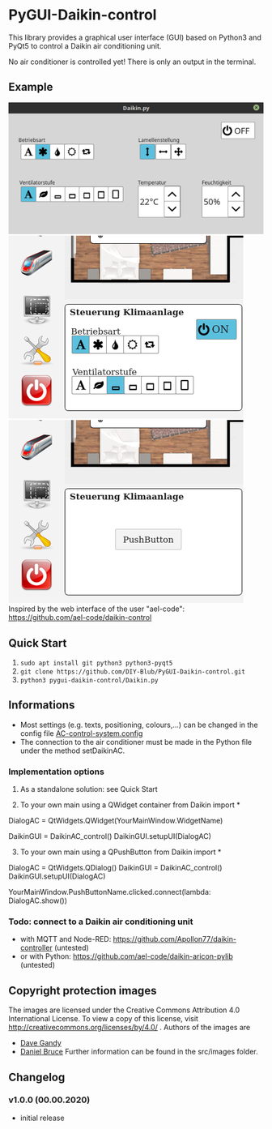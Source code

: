 # PyGUI-Daikin-control

This library provides a graphical user interface (GUI) based on Python3 and PyQt5 to control a Daikin air conditioning unit.

No air conditioner is controlled yet! There is only an output in the terminal.

## Example 

![Example: Dialog](/.docs/example1_dialog.png?raw=true)
![Example: Implementation with Widget](/.docs/example2_implementation.png?raw=true)
![Example: Implementation with Button (open Dialog)](/.docs/example3_pushbutton.png?raw=true)
Inspired by the web interface of the user "ael-code": https://github.com/ael-code/daikin-control

## Quick Start

1. `sudo apt install git python3 python3-pyqt5`
2. `git clone https://github.com/DIY-Blub/PyGUI-Daikin-control.git`
3. `python3 pygui-daikin-control/Daikin.py`

## Informations

* Most settings (e.g. texts, positioning, colours,...) can be changed in the config file [AC-control-system.config](src/AC-control-system.config)
* The connection to the air conditioner must be made in the Python file under the method setDaikinAC.

### Implementation options

1. As a standalone solution:
see Quick Start

2. To your own main using a QWidget container
from Daikin import *

DialogAC = QtWidgets.QWidget(YourMainWindow.WidgetName)

DaikinGUI = DaikinAC_control()
DaikinGUI.setupUI(DialogAC)

3. To your own main using a QPushButton
from Daikin import *

DialogAC = QtWidgets.QDialog()
DaikinGUI = DaikinAC_control()
DaikinGUI.setupUI(DialogAC)

YourMainWindow.PushButtonName.clicked.connect(lambda: DialogAC.show())


### Todo: connect to a Daikin air conditioning unit

* with MQTT and Node-RED: https://github.com/Apollon77/daikin-controller (untested)
* or with Python: https://github.com/ael-code/daikin-aricon-pylib (untested)

## Copyright protection images

The images are licensed under the Creative Commons Attribution 4.0 International License. To view a copy of this license, visit http://creativecommons.org/licenses/by/4.0/ .
Authors of the images are
* [Dave Gandy](https://icon-icons.com/de/pack/Font-Awesome-Icons/936)
* [Daniel Bruce](https://icon-icons.com/de/pack/-Entypo-Icons/1238)
Further information can be found in the src/images folder.

## Changelog
### v1.0.0 (00.00.2020)
* initial release
